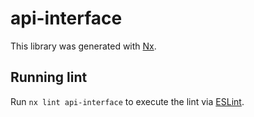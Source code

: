 # api-interface

This library was generated with [Nx](https://nx.dev).

## Running lint

Run `nx lint api-interface` to execute the lint via [ESLint](https://eslint.org/).
